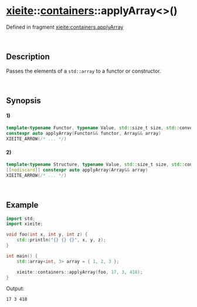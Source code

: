 # [xieite](../../xieite.md)\:\:[containers](../../containers.md)\:\:applyArray\<\>\(\)
Defined in fragment [xieite:containers.applyArray](../../../src/containers/apply_array.cpp)

&nbsp;

## Description
Passes the elements of a `std::array` to a functor or constructor.

&nbsp;

## Synopsis
#### 1)
```cpp
template<typename Functor, typename Value, std::size_t size, std::convertible_to<std::array<Value, size>> Array>
constexpr auto applyArray(Functor&& functor, Array&& array)
XIEITE_ARROW(/* ... */)
```
#### 2)
```cpp
template<typename Structure, typename Value, std::size_t size, std::convertible_to<std::array<Value, size>> Array>
[[nodiscard]] constexpr auto applyArray(Array&& array)
XIEITE_ARROW(/* ... */)
```

&nbsp;

## Example
```cpp
import std;
import xieite;

void foo(int x, int y, int z) {
    std::println("{} {} {}", x, y, z);
}

int main() {
    std::array<int, 3> array = { 1, 2, 3 };

    xieite::containers::applyArray(foo, 17, 3, 418);
}
```
Output:
```
17 3 418
```
